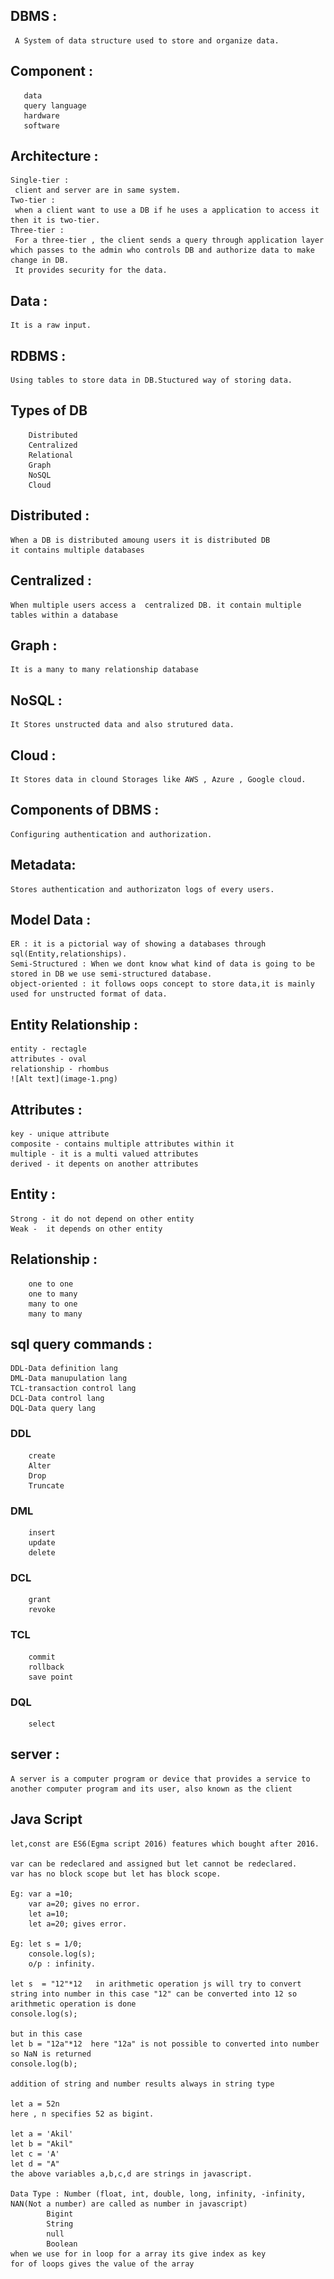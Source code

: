 ## DBMS :
     A System of data structure used to store and organize data.
## Component :
 ```
    data
    query language
    hardware
    software
```
## Architecture :
    Single-tier : 
     client and server are in same system.
    Two-tier : 
     when a client want to use a DB if he uses a application to access it then it is two-tier.
    Three-tier : 
     For a three-tier , the client sends a query through application layer which passes to the admin who controls DB and authorize data to make change in DB.
     It provides security for the data.
## Data : 
    It is a raw input.                
## RDBMS :
    Using tables to store data in DB.Stuctured way of storing data.
## Types of DB
```
    Distributed 
    Centralized
    Relational
    Graph
    NoSQL
    Cloud
``` 
## Distributed :
    When a DB is distributed amoung users it is distributed DB
    it contains multiple databases

## Centralized :
    When multiple users access a  centralized DB. it contain multiple tables within a database

## Graph :
    It is a many to many relationship database

## NoSQL :
    It Stores unstructed data and also strutured data.

## Cloud :
    It Stores data in clound Storages like AWS , Azure , Google cloud.

## Components of DBMS :
    Configuring authentication and authorization.

## Metadata:    
    Stores authentication and authorizaton logs of every users.

## Model Data :
    ER : it is a pictorial way of showing a databases through sql(Entity,relationships).
    Semi-Structured : When we dont know what kind of data is going to be stored in DB we use semi-structured database.
    object-oriented : it follows oops concept to store data,it is mainly used for unstructed format of data.

## Entity Relationship :
    entity - rectagle
    attributes - oval
    relationship - rhombus
    ![Alt text](image-1.png)
    
## Attributes :
    key - unique attribute
    composite - contains multiple attributes within it
    multiple - it is a multi valued attributes
    derived - it depents on another attributes

## Entity :
    Strong - it do not depend on other entity   
    Weak -  it depends on other entity 

## Relationship :
```
    one to one
    one to many
    many to one 
    many to many
```   
## sql query commands :
    DDL-Data definition lang
    DML-Data manupulation lang
    TCL-transaction control lang
    DCL-Data control lang
    DQL-Data query lang

### DDL
```
    create
    Alter   
    Drop
    Truncate
```
### DML
```
    insert
    update 
    delete
```
### DCL
```
    grant
    revoke
```    

### TCL
```
    commit
    rollback
    save point
```

### DQL
```
    select
```    
## server :
    A server is a computer program or device that provides a service to another computer program and its user, also known as the client

## Java Script
    let,const are ES6(Egma script 2016) features which bought after 2016.

    var can be redeclared and assigned but let cannot be redeclared.
    var has no block scope but let has block scope.

    Eg: var a =10;
        var a=20; gives no error.
        let a=10;
        let a=20; gives error.

    Eg: let s = 1/0;
        console.log(s);
        o/p : infinity.

    let s  = "12"*12   in arithmetic operation js will try to convert string into number in this case "12" can be converted into 12 so arithmetic operation is done
    console.log(s);

    but in this case
    let b = "12a"*12  here "12a" is not possible to converted into number so NaN is returned
    console.log(b);

    addition of string and number results always in string type

    let a = 52n
    here , n specifies 52 as bigint.

    let a = 'Akil'
    let b = "Akil"
    let c = 'A'
    let d = "A"
    the above variables a,b,c,d are strings in javascript.

    Data Type : Number (float, int, double, long, infinity, -infinity, NAN(Not a number) are called as number in javascript)
            Bigint
            String
            null
            Boolean
    when we use for in loop for a array its give index as key
    for of loops gives the value of the array